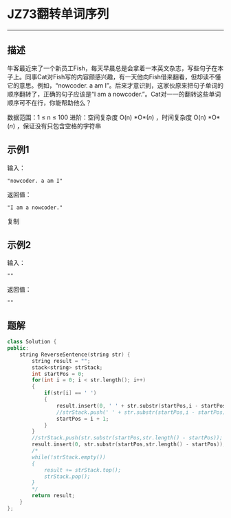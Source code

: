 # JZ73翻转单词序列

---

## 描述

牛客最近来了一个新员工Fish，每天早晨总是会拿着一本英文杂志，写些句子在本子上。同事Cat对Fish写的内容颇感兴趣，有一天他向Fish借来翻看，但却读不懂它的意思。例如，“nowcoder. a am I”。后来才意识到，这家伙原来把句子单词的顺序翻转了，正确的句子应该是“I am a nowcoder.”。Cat对一一的翻转这些单词顺序可不在行，你能帮助他么？

数据范围：1 $\le$ n $\le$ 100
进阶：空间复杂度 O(n) \*O*(*n*) ，时间复杂度 O(n) \*O*(*n*) ，保证没有只包含空格的字符串

## 示例1

输入：

```
"nowcoder. a am I"
```

返回值：

```
"I am a nowcoder."
```

复制

## 示例2

输入：

```
""
```

返回值：

```
""
```



## 题解

```cpp
class Solution {
public:
    string ReverseSentence(string str) {
        string result = "";
        stack<string> strStack;
        int startPos = 0;
        for(int i = 0; i < str.length(); i++)
        {
            if(str[i] == ' ')
            {
                result.insert(0, ' ' + str.substr(startPos,i - startPos));
                //strStack.push(' ' + str.substr(startPos,i - startPos));
                startPos = i + 1;
            }
        }
        //strStack.push(str.substr(startPos,str.length() - startPos));
        result.insert(0, str.substr(startPos,str.length() - startPos));
        /*
        while(!strStack.empty())
        {
            result += strStack.top();
            strStack.pop();
        }
        */
        return result;
    }
};

```

